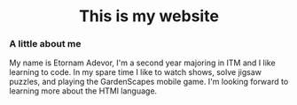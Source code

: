 <!DOCTYPE html>
<html lang="en">
<head>
  <meta charset="utf-8">
  <style>
  h1 { 
    text-align: center;
  }
  </style>
<title> ITMD 361-01 lab </title>
</head>
<body>
  <h1> This is my website </h1>
  <h3>A little about me</h3>
  <p> My name is Etornam Adevor, I'm a second year majoring in ITM and I like learning to code. In my spare time I like to watch shows, solve jigsaw puzzles, and playing the GardenScapes mobile game. I'm looking forward to learning more about the HTMl language.</p>
</body>
</html>
